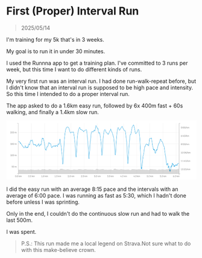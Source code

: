 # First (Proper) Interval Run
> 2025/05/14

I'm training for my 5k that's in 3 weeks.

My goal is to run it in under 30 minutes.

I used the Runnna app to get a training plan. I've committed to 3 runs per week, but this time I want to do different kinds of runs.

My very first run was an interval run. I had done run-walk-repeat before, but I didn't know that an interval run is supposed to be high pace and intensity. So this time I intended to do a proper interval run.

The app asked to do a 1.6km easy run, followed by 6x 400m fast + 60s walking, and finally a 1.4km slow run.

![pace](assets/images/intervalPace.png)

I did the easy run with an average 8:15 pace and the intervals with an average of 6:00 pace. I was running as fast as 5:30, which I hadn't done before unless I was sprinting.

Only in the end, I couldn't do the continuous slow run and had to walk the last 500m.

I was spent.

> P.S.: This run made me a local legend on Strava.Not sure what to do with this make-believe crown.
